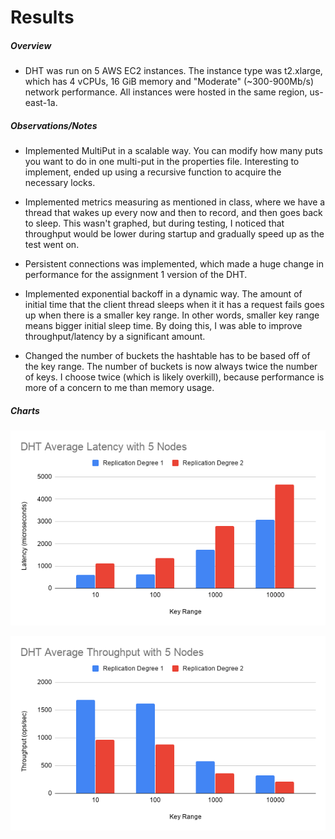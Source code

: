 # Results
##### Overview
* DHT was run on 5 AWS EC2 instances. The instance type was t2.xlarge, which has 4 vCPUs, 16 GiB memory and "Moderate" 
    (~300-900Mb/s) network performance. All instances were hosted in the same region, us-east-1a.

##### Observations/Notes
* Implemented MultiPut in a scalable way. You can modify how many puts you want to do in one multi-put in the properties
    file. Interesting to implement, ended up using a recursive function to acquire the necessary locks.
    
* Implemented metrics measuring as mentioned in class, where we have a thread that wakes up every now and then to record,
    and then goes back to sleep. This wasn't graphed, but during testing, I noticed that throughput would be lower during
    startup and gradually speed up as the test went on.
    
* Persistent connections was implemented, which made a huge change in performance for the assignment 1 version of the DHT.

* Implemented exponential backoff in a dynamic way. The amount of initial time that the client thread sleeps when it
    it has a request fails goes up when there is a smaller key range. In other words, smaller key range means bigger
    initial sleep time. By doing this, I was able to improve throughput/latency by a significant amount.

* Changed the number of buckets the hashtable has to be based off of the key range. The number of buckets is now always
    twice the number of keys. I choose twice (which is likely overkill), because performance is more of a concern to me
    than memory usage.

##### Charts
![Latency](DHT_Average_Latency_with_5_Nodes.png)

![Throughput](DHT_Average_Throughput_with_5_Nodes.png)